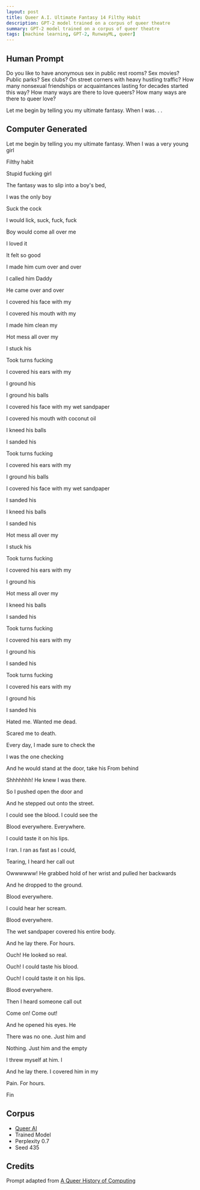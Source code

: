 ```yaml
---
layout: post
title: Queer A.I. Ultimate Fantasy 14 Filthy Habit
description: GPT-2 model trained on a corpus of queer theatre
summary: GPT-2 model trained on a corpus of queer theatre
tags: [machine learning, GPT-2, RunwayML, queer]
---
```


## Human Prompt

Do you like to have anonymous sex in public rest rooms? Sex movies? Public parks? Sex clubs? On street corners with heavy hustling traffic? How many nonsexual friendships or acquaintances lasting for decades started this way? How many ways are there to love queers? How many ways are there to queer love?

Let me begin by telling you my ultimate fantasy. When I was. . .

## Computer Generated

Let me begin by telling you my ultimate fantasy. When I was a very young girl

Filthy habit

Stupid fucking girl

The fantasy was to slip into a boy's bed,

I was the only boy

Suck the cock

I would lick, suck, fuck, fuck

Boy would come all over me

I loved it

It felt so good

I made him cum over and over

I called him Daddy

He came over and over

I covered his face with my

I covered his mouth with my

I made him clean my

Hot mess all over my

I stuck his

Took turns fucking

I covered his ears with my

I ground his

I ground his balls

I covered his face with my wet sandpaper

I covered his mouth with coconut oil

I kneed his balls

I sanded his

Took turns fucking

I covered his ears with my

I ground his balls

I covered his face with my wet sandpaper

I sanded his

I kneed his balls

I sanded his

Hot mess all over my

I stuck his

Took turns fucking

I covered his ears with my

I ground his

Hot mess all over my

I kneed his balls

I sanded his

Took turns fucking

I covered his ears with my

I ground his

I sanded his

Took turns fucking

I covered his ears with my

I ground his

I sanded his

Hated me. Wanted me dead.

Scared me to death.

Every day, I made sure to check the

I was the one checking

And he would stand at the door, take his
From behind

Shhhhhhh! He knew I was there.

So I pushed open the door and

And he stepped out onto the street.

I could see the blood. I could see the

Blood everywhere. Everywhere.

I could taste it on his lips.

I ran. I ran as fast as I could,

Tearing, I heard her call out

Owwwwww! He grabbed hold of her wrist and pulled her backwards

And he dropped to the ground.

Blood everywhere.

I could hear her scream.

Blood everywhere.

The wet sandpaper covered his entire body.

And he lay there. For hours.

Ouch! He looked so real.

Ouch! I could taste his blood.

Ouch! I could taste it on his lips.

Blood everywhere.

Then I heard someone call out

Come on! Come out!

And he opened his eyes. He

There was no one. Just him and

Nothing. Just him and the empty

I threw myself at him. I

And he lay there. I covered him in my

Pain. For hours.

Fin


## Corpus

- [Queer AI](/queerai)
- Trained Model
- Perplexity 0.7
- Seed 435

## Credits

Prompt adapted from [A Queer History of Computing](https://rhizome.org/editorial/2013/feb/19/queer-computing-1/)
